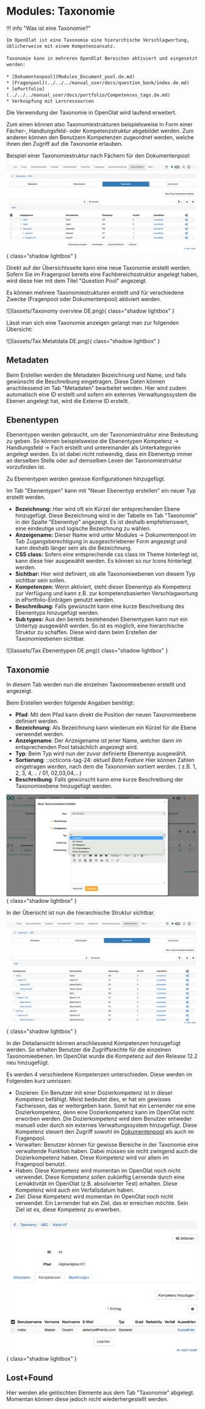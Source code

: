 # Modules: Taxonomie

!!! info "Was ist eine Taxonomie?"

    Im OpenOlat ist eine Taxonomie eine hierarchische Verschlagwortung,
    üblicherweise mit einem Kompetenzansatz.

    Taxonomie kann in mehreren OpenOlat Bereichen aktiviert und eingesetzt werden:

    * [Dokumentenpool](Modules_Document_pool.de.md)
    * [Fragenpool](../../../manual_user/docs/question_bank/index.de.md)
    * [ePortfolio](../../../manual_user/docs/portfolio/Competences_tags.de.md)
    * Verknüpfung mit Lernressourcen

 Die Verwendung der Taxonomie in OpenOlat wird laufend erweitert.

 Zum einen können also Taxonomiestrukturen beispielsweise in Form einer
 Fächer-, Handlungsfeld- oder Kompetenzstruktur abgebildet werden. Zum anderen
 können den Benutzern Kompetenzen zugeordnet werden, welche ihnen den Zugriff
 auf die Taxonomie erlauben.

Beispiel einer Taxonomiestruktur nach Fächern für den Dokumentenpool:

![](assets/Taxonomie_Struktur_DE.png){ class="shadow lightbox" }

Direkt auf der Übersichtsseite kann eine neue Taxonomie erstellt werden.
Sofern Sie im Fragenpool bereits eine Fachbereichsstruktur angelegt haben,
wird diese hier mit dem Titel "Question Pool" angezeigt.

Es können mehrere Taxonomiestrukturen erstellt und für verschiedene Zwecke
(Fragenpool oder Dokumentenpool) aktiviert werden.

![](assets/Taxonomy overview DE.png){ class="shadow lightbox" }

Lässt man sich eine Taxonomie anzeigen gelangt man zur folgenden Übersicht:

![](assets/Tax Metatdata DE.png){ class="shadow lightbox" }

## Metadaten

Beim Erstellen werden die Metadaten Bezeichnung und Name, und falls gewünscht
die Beschreibung eingetragen. Diese Daten können anschliessend im Tab
"Metadaten" bearbeitet werden. Hier wird zudem automatisch eine ID erstellt
und sofern ein externes Verwaltungssystem die Ebenen angelegt hat, wird die
Externe ID erstellt.

## Ebenentypen

Ebenentypen werden gebraucht, um der Taxonomiestruktur eine Bedeutung zu
geben. So können beispielsweise die Ebenentypen Kompetenz → Handlungsfeld →
Fach erstellt und untereinander als Unterkategorien angelegt werden. Es ist
dabei nicht notwendig, dass ein Ebenentyp immer an derselben Stelle oder auf
demselben Leven der Taxonomiestruktur vorzufinden ist.

Zu Ebenentypen werden gewisse Konfigurationen hinzugefügt.

Im Tab "Ebenentypen" kann mit "Neuer Ebenentyp erstellen" ein neuer Typ
erstellt werden.

* **Bezeichnung:** Hier wird oft ein Kürzel der entsprechenden Ebene hinzugefügt. Diese Bezeichnung wird in der Tabelle im Tab "Taxonomie" in der Spalte "Ebenentyp" angezeigt. Es ist deshalb empfehlenswert, eine eindeutige und logische Bezeichnung zu wählen.
* **Anzeigename:** Dieser Name wird unter Modules → Dokumentenpool im Tab Zugangsberechtigung in ausgeschriebener Form angezeigt und kann deshalb länger sein als die Bezeichnung.
* **CSS class:** Sofern eine entsprechende css class im Theme hinterlegt ist, kann diese hier ausgewählt werden. Es können so nur Icons hinterlegt werden.
* **Sichtbar:** Hier wird definiert, ob alle Taxonomieebenen von diesem Typ sichtbar sein sollen.
* **Kompetenzen:** Wenn aktiviert, steht dieser Ebenentyp als Kompetenz zur Verfügung und kann z.B. zur kompetenzbasierten Verschlagwortung in ePortfolio-Einträgen genutzt werden.
* **Beschreibung:** Falls gewünscht kann eine kurze Beschreibung des Ebenentyps hinzugefügt werden.
* **Sub types:** Aus den bereits bestehenden Ebenentypen kann nun ein Untertyp ausgewählt werden. So ist es möglich, eine hierarchische Struktur zu schaffen. Diese wird dann beim Erstellen der Taxonomieebenen sichtbar.

![](assets/Tax Ebenentypen DE.png){ class="shadow lightbox" }

## Taxonomie

In diesem Tab werden nun die einzelnen Taxonomieebenen erstellt und angezeigt.

Beim Erstellen werden folgende Angaben benötigt:

* **Pfad**: Mit dem Pfad kann direkt die Position der neuen Taxonomieebene definiert werden.
* **Bezeichnung**: Als Bezeichnung kann wiederum ein Kürzel für die Ebene verwendet werden.
* **Anzeigename**: Der Anzeigename ist jener Name, welcher dann im entsprechenden Pool tatsächlich angezeigt wird.
* **Typ**: Beim Typ wird nun der zuvor definierte Ebenentyp ausgewählt.
* **Sortierung**: ::octicons-tag-24: *aktuell Beta Feature* Hier können Zahlen eingetragen werden, nach dem die Taxonomien sortiert werden. ( z.B. 1, 2, 3, 4, .. / 01, 02,03,04,...)
* **Beschreibung**: Falls gewünscht kann eine kurze Beschreibung der Taxonomieebene hinzugefügt werden.

![](assets/Taxebenen.png){ class="shadow lightbox" }

In der Übersicht ist nun die hierarchische Struktur sichtbar.

![](assets/taxonomy_taxonomie_DE.png){ class="shadow lightbox" }

In der Detailansicht können anschliessend Kompetenzen hinzugefügt werden. So
erhalten Benutzer die Zugriffsrechte für die einzelnen Taxonomieebenen. Im
OpenOlat wurde die Kompetenz auf den Release 12.2 neu hinzugefügt.

Es werden 4 verschiedene Kompetenzen unterschieden. Diese werden im Folgenden
kurz umrissen:

* Dozieren: Ein Benutzer mit einer Dozierkompetenz ist in dieser Kompetenz befähigt. Meist bedeutet dies, er hat ein gewisses Fachwissen, das er weitergeben kann. Somit hat ein Lernender nie eine Dozierkompetenz, denn eine Dozierkompetenz kann im OpenOlat nicht erworben werden. Die Dozierkompetenz wird dem Benutzer entweder manuell oder durch ein externes Verwaltungssystem hinzugefügt. Diese Kompetenz steuert den Zugriff sowohl im [Dokumentenpool](Modules_Document_pool.de.md) als auch im Fragenpool.
* Verwalten: Benutzer können für gewisse Bereiche in der Taxonomie eine verwaltende Funktion haben. Dabei müssen sie nicht zwingend auch die Dozierkompetenz haben. Diese Kompetenz wird vor allem im Fragenpool benutzt.
* Haben: Diese Kompetenz wird momentan im OpenOlat noch nicht verwendet. Diese Kompetenz sollen zukünftig Lernende durch eine Lernaktivität im OpenOlat (z.B. absolvierter Test) erhalten. Diese Kompetenz wird auch ein Verfallsdatum haben.
* Ziel: Diese Kompetenz wird momentan im OpenOlat noch nicht verwendet. Ein Lernender hat ein Ziel, das er erreichen möchte. Sein Ziel ist es, diese Kompetenz zu erwerben.

![](assets/taxonomy_detail_DE.png){ class="shadow lightbox" }

## Lost+Found

Hier werden alle gelöschten Elemente aus dem Tab "Taxonomie" abgelegt.
Momentan können diese jedoch nicht wiederhergestellt werden.
